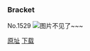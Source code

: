 ### Bracket
No.1529
![图片不见了~~~](https://imgs.xkcd.com/comics/bracket.png)

[原址](https://xkcd.com//1529) [下载](https://imgs.xkcd.com/comics/bracket.png)

